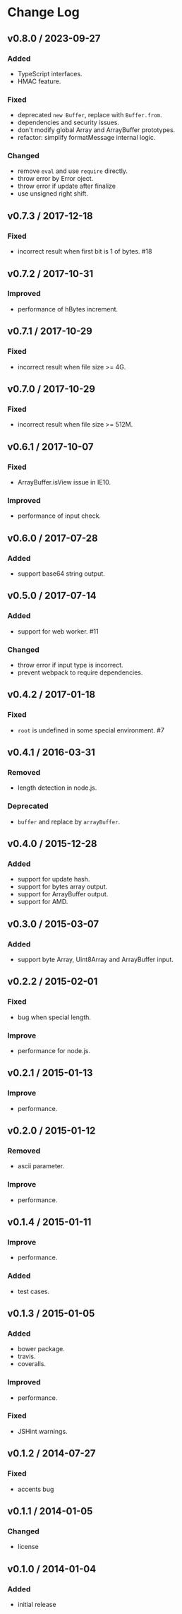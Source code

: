 # Change Log

## v0.8.0 / 2023-09-27
### Added
- TypeScript interfaces.
- HMAC feature.

### Fixed
- deprecated `new Buffer`, replace with `Buffer.from`.
- dependencies and security issues.
- don't modify global Array and ArrayBuffer prototypes.
- refactor: simplify formatMessage internal logic.

### Changed
- remove `eval` and use `require` directly.
- throw error by Error oject.
- throw error if update after finalize
- use unsigned right shift.

## v0.7.3 / 2017-12-18
### Fixed
- incorrect result when first bit is 1 of bytes. #18

## v0.7.2 / 2017-10-31
### Improved
- performance of hBytes increment.

## v0.7.1 / 2017-10-29
### Fixed
- incorrect result when file size >= 4G.

## v0.7.0 / 2017-10-29
### Fixed
- incorrect result when file size >= 512M.

## v0.6.1 / 2017-10-07
### Fixed
- ArrayBuffer.isView issue in IE10.

### Improved
- performance of input check.

## v0.6.0 / 2017-07-28
### Added
- support base64 string output.

## v0.5.0 / 2017-07-14
### Added
- support for web worker. #11

### Changed
- throw error if input type is incorrect.
- prevent webpack to require dependencies.

## v0.4.2 / 2017-01-18
### Fixed
- `root` is undefined in some special environment. #7

## v0.4.1 / 2016-03-31
### Removed
- length detection in node.js.
### Deprecated
- `buffer` and replace by `arrayBuffer`.

## v0.4.0 / 2015-12-28
### Added
- support for update hash.
- support for bytes array output.
- support for ArrayBuffer output.
- support for AMD.

## v0.3.0 / 2015-03-07
### Added
- support byte Array, Uint8Array and ArrayBuffer input.

## v0.2.2 / 2015-02-01
### Fixed
- bug when special length.
### Improve
- performance for node.js.

## v0.2.1 / 2015-01-13
### Improve
- performance.

## v0.2.0 / 2015-01-12
### Removed
- ascii parameter.
### Improve
- performance.

## v0.1.4 / 2015-01-11
### Improve
- performance.
### Added
- test cases.

## v0.1.3 / 2015-01-05
### Added
- bower package.
- travis.
- coveralls.
### Improved
- performance.
### Fixed
- JSHint warnings.

## v0.1.2 / 2014-07-27
### Fixed
- accents bug

## v0.1.1 / 2014-01-05
### Changed
- license

## v0.1.0 / 2014-01-04
### Added
- initial release
